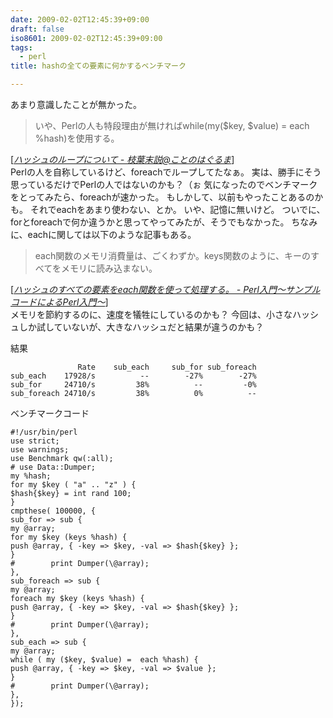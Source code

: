 ```yaml
---
date: 2009-02-02T12:45:39+09:00
draft: false
iso8601: 2009-02-02T12:45:39+09:00
tags:
  - perl
title: hashの全ての要素に何かするベンチマーク

---
```


あまり意識したことが無かった。
<blockquote cite="http://d.hatena.ne.jp/nitchimo/20090202/1233507333" title="ハッシュのループについて - 枝葉末説@ことのはぐるま" class="blockquote"><p>いや、Perlの人も特段理由が無ければwhile(my($key, $value) = each %hash)を使用する。</p></blockquote><div class="cite">[<cite><a href="http://d.hatena.ne.jp/nitchimo/20090202/1233507333">ハッシュのループについて - 枝葉末説@ことのはぐるま</a></cite>]</div>
Perlの人を自称しているけど、foreachでループしてたなぁ。
実は、勝手にそう思っているだけでPerlの人ではないのかも？（ぉ
気になったのでベンチマークをとってみたら、foreachが速かった。
もしかして、以前もやったことあるのかも。
それでeachをあまり使わない、とか。
いや、記憶に無いけど。
ついでに、forとforeachで何か違うかと思ってやってみたが、そうでもなかった。
ちなみに、eachに関しては以下のような記事もある。
<blockquote cite="http://d.hatena.ne.jp/perlcodesample/20080212/1202834405" title="ハッシュのすべての要素をeach関数を使って処理する。 - Perl入門～サンプルコードによるPerl入門～" class="blockquote"><p>each関数のメモリ消費量は、ごくわずか。keys関数のように、キーのすべてをメモリに読み込まない。</p></blockquote><div class="cite">[<cite><a href="http://d.hatena.ne.jp/perlcodesample/20080212/1202834405">ハッシュのすべての要素をeach関数を使って処理する。 - Perl入門～サンプルコードによるPerl入門～</a></cite>]</div>
メモリを節約するのに、速度を犠牲にしているのかも？
今回は、小さなハッシュしか試していないが、大きなハッシュだと結果が違うのかも？


結果
```
               Rate    sub_each     sub_for sub_foreach
sub_each    17928/s          --        -27%        -27%
sub_for     24710/s         38%          --         -0%
sub_foreach 24710/s         38%          0%          --
```
ベンチマークコード
```text
#!/usr/bin/perl
use strict;
use warnings;
use Benchmark qw(:all);
# use Data::Dumper;
my %hash;
for my $key ( "a" .. "z" ) {
$hash{$key} = int rand 100;
}
cmpthese( 100000, {
sub_for => sub {
my @array;
for my $key (keys %hash) {
push @array, { -key => $key, -val => $hash{$key} };
}
#        print Dumper(\@array);
},
sub_foreach => sub {
my @array;
foreach my $key (keys %hash) {
push @array, { -key => $key, -val => $hash{$key} };
}
#        print Dumper(\@array);
},
sub_each => sub {
my @array;
while ( my ($key, $value) =  each %hash) {
push @array, { -key => $key, -val => $value };
}
#        print Dumper(\@array);
},
});
```
    	